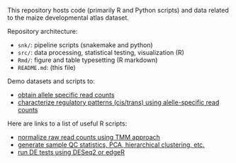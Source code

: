 This repository hosts code (primarily R and Python scripts) and data related to the maize developmental atlas dataset.

Repository architecture:
- `snk/`: pipeline scripts (snakemake and python)
- `src/`: data processing, statistical testing, visualization (R)
- `Rmd/`: figure and table typesetting (R markdown)
- `README.md`: (this file)

Demo datasets and scripts to:
- [obtain allele specific read counts](https://github.com/orionzhou/demo/tree/master/ase)
- [characterize regulatory patterns (cis/trans) using alelle-specific read counts](https://github.com/orionzhou/demo/blob/master/ase/cis_trans.md)

Here are links to a list of useful R scripts:
- [normalize raw read counts using TMM approach](/src/br.03.collect.R)
- [generate sample QC statistics, PCA, hierarchical clustering, etc.](/src/br.11.qc.sample.r)
- [run DE tests using DESeq2 or edgeR](/src/br.15.de.1.run.r)



